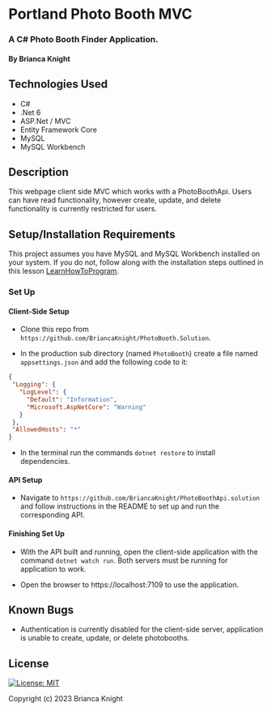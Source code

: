 # Portland Photo Booth MVC

### A C# Photo Booth Finder Application.

#### By Brianca Knight

## Technologies Used

* C#
* .Net 6
* ASP.Net / MVC
* Entity Framework Core
* MySQL
* MySQL Workbench

## Description

This webpage client side MVC which works with a PhotoBoothApi. Users can have read functionality, however create, update, and delete functionality is currently restricted for users. 

## Setup/Installation Requirements

This project assumes you have MySQL and MySQL Workbench installed on your system. If you do not, follow along with the installation steps outlined in this lesson [LearnHowToProgram](https://full-time.learnhowtoprogram.com/c-and-net/getting-started-with-c/installing-and-configuring-mysql).

### Set Up

#### Client-Side Setup
* Clone this repo from `https://github.com/BriancaKnight/PhotoBooth.Solution`.

* In the production sub directory (named `PhotoBooth`) create a file named `appsettings.json` and add the following code to it:

 ```json
{
  "Logging": {
    "LogLevel": {
      "Default": "Information",
      "Microsoft.AspNetCore": "Warning"
    }
  },
  "AllowedHosts": "*"
}
   ```

* In the terminal run the commands `dotnet restore` to install dependencies. 

#### API Setup

* Navigate to `https://github.com/BriancaKnight/PhotoBoothApi.solution` and follow instructions in the README to set up and run the corresponding API. 

#### Finishing Set Up

* With the API built and running, open the client-side application with the command `dotnet watch run`. Both servers must be running for application to work. 

* Open the browser to https://localhost:7109 to use the application. 

## Known Bugs

* Authentication is currently disabled for the client-side server, application is unable to create, update, or delete photobooths. 

## License

[![License: MIT](https://img.shields.io/badge/License-MIT-yellow.svg)](https://opensource.org/licenses/MIT)

Copyright (c) 2023 Brianca Knight